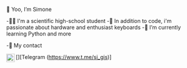   👋 Yoo, I’m Simone 
  
-🧑‍🎓  I'm a scientific high-school student 
-👀  In addition to code, i'm passionate about hardware and enthusiast keyboards
-🌱  I’m currently learning Python and more


-📇  My contact

[<img align="left" alt="codeSTACKr | Telegram" width="22px" src="https://cdn.jsdelivr.net/npm/simple-icons@v3/icons/telegram.svg" />][Telegram (https://www.t.me/si_gis)]

<!---
SimoneGenovese1/SimoneGenovese1 is a ✨ special ✨ repository because its `README.md` (this file) appears on your GitHub profile.
You can click the Preview link to take a look at your changes.
--->

